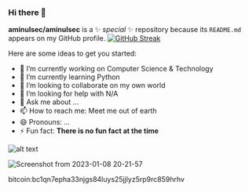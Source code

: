 ### Hi there 👋

 
**aminulsec/aminulsec** is a ✨ _special_ ✨ repository because its `README.md` appears on my GitHub profile.
[![GitHub Streak](https://streak-stats.demolab.com?user=aminulsec&theme=highcontrast&hide_border=true)](https://git.io/streak-stats)


Here are some ideas to get you started:

- 🔭 I’m currently working on Computer Science & Technology
- 🌱 I’m currently learning Python
- 👯 I’m looking to collaborate on my own world
- 🤔 I’m looking for help with N/A
- 💬 Ask me about ...
- 📫 How to reach me: Meet me out of earth
- 😄 Pronouns: ...
- ⚡ Fun fact: **There is no fun fact at the time**


![alt text](https://user-images.githubusercontent.com/71552351/211203881-a569d0b8-3ddf-4398-93c0-394ff7c624ec.png)

![Screenshot from 2023-01-08 20-21-57](https://user-images.githubusercontent.com/71552351/211203722-a5c77c12-668e-4e89-98bc-cfdd8a02b23d.png)

bitcoin:bc1qn7epha33njgs84luys25jjlyz5rp9rc859hrhv
